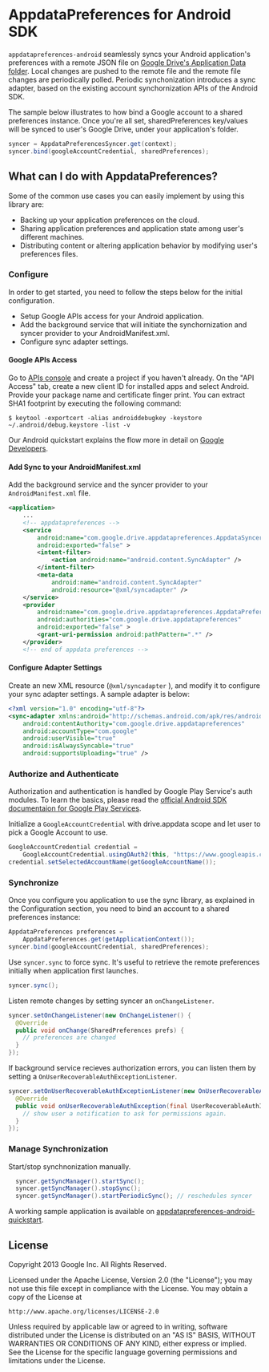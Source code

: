 # AppdataPreferences for Android SDK

`appdatapreferences-android` seamlessly syncs your Android application's preferences with a remote JSON file on [Google Drive's Application Data folder](https://developers.google.com/drive/appdata). Local changes are pushed to the remote file and the remote file changes are periodically polled. Periodic synchonization introduces a sync adapter, based on the existing account synchornization APIs of the Android SDK.

The sample below illustrates to how bind a Google account to a shared preferences instance. Once you're all set, sharedPreferences key/values will be synced to user's Google Drive, under your application's folder.

~~~~~ java
syncer = AppdataPreferencesSyncer.get(context);
syncer.bind(googleAccountCredential, sharedPreferences);
~~~~~

## What can I do with AppdataPreferences?

Some of the common use cases you can easily implement by using this library are:
* Backing up your application preferences on the cloud.
* Sharing application preferences and application state among user's different machines.
* Distributing content or altering application behavior by modifying user's preferences files.

### Configure

In order to get started, you need to follow the steps below for the initial configuration.
* Setup Google APIs access for your Android application.
* Add the background service that will initiate the synchornization and syncer provider to your AndroidManifest.xml.
* Configure sync adapter settings.

#### Google APIs Access
Go to [APIs console](https://code.google.com/apis/console) and create a project if you haven't already. On the "API Access" tab, create a new client ID for installed apps and select Android. Provide your package name and certificate finger print. You can extract SHA1 footprint by executing the following command:

    $ keytool -exportcert -alias androiddebugkey -keystore ~/.android/debug.keystore -list -v

Our Android quickstart explains the flow more in detail on  [Google Developers](https://developers.google.com/drive/quickstart-android).

#### Add Sync to your AndroidManifest.xml

Add the background service and the syncer provider to your `AndroidManifest.xml` file.

~~~~~ xml
<application>
    ...
    <!-- appdatapreferences -->
    <service
        android:name="com.google.drive.appdatapreferences.AppdataSyncerService"
        android:exported="false" >
        <intent-filter>
            <action android:name="android.content.SyncAdapter" />
        </intent-filter>
        <meta-data
            android:name="android.content.SyncAdapter"
            android:resource="@xml/syncadapter" />
    </service>
    <provider
        android:name="com.google.drive.appdatapreferences.AppdataPreferencesProvider"
        android:authorities="com.google.drive.appdatapreferences"
        android:exported="false" >
        <grant-uri-permission android:pathPattern=".*" />
    </provider>
    <!-- end of appdata preferences -->
~~~~~

#### Configure Adapter Settings
        
Create an new XML resource (`@xml/syncadapter` ), and modify it to configure your sync adapter settings. A sample adapter is below:

~~~~~ xml
<?xml version="1.0" encoding="utf-8"?>
<sync-adapter xmlns:android="http://schemas.android.com/apk/res/android"
    android:contentAuthority="com.google.drive.appdatapreferences" 
    android:accountType="com.google"
    android:userVisible="true"
    android:isAlwaysSyncable="true"
    android:supportsUploading="true" />
~~~~~

### Authorize and Authenticate
Authorization and authentication is handled by Google Play Service's auth modules. To learn the basics, please read the [official Android SDK documentaion for Google Play Services](http://developer.android.com/reference/com/google/android/gms/auth/GoogleAuthUtil.html).

Initialize a `GoogleAccountCredential` with drive.appdata scope and let user to pick a Google Account to use.

~~~~~ java
GoogleAccountCredential credential =
    GoogleAccountCredential.usingOAuth2(this, "https://www.googleapis.com/auth/drive.appdata");
credential.setSelectedAccountName(getGoogleAccountName());
~~~~~

### Synchronize

Once you configure you application to use the sync library, as explained in the Configuration section, you need to bind an account to a shared preferences instance:

~~~~~ java
AppdataPreferences preferences =
    AppdataPreferences.get(getApplicationContext());
syncer.bind(googleAccountCredential, sharedPreferences);
~~~~~

Use `syncer.sync` to force sync. It's useful to retrieve the remote preferences initially when application first launches.

~~~~~ java
syncer.sync();
~~~~~

Listen remote changes by setting syncer an `onChangeListener`.

~~~~~ java
syncer.setOnChangeListener(new OnChangeListener() {
  @Override
  public void onChange(SharedPreferences prefs) {
    // preferences are changed
  }
});
~~~~~

If background service recieves authorization errors, you can listen them by setting a `OnUserRecoverableAuthExceptionListener`.

~~~~~ java
syncer.setOnUserRecoverableAuthExceptionListener(new OnUserRecoverableAuthExceptionListener(){
  @Override
  public void onUserRecoverableAuthException(final UserRecoverableAuthIOException e) {
    // show user a notification to ask for permissions again.
  }
});
~~~~~

### Manage Synchronization

Start/stop synchnonization manually.

~~~~~ java
  syncer.getSyncManager().startSync();
  syncer.getSyncManager().stopSync();
  syncer.getSyncManager().startPeriodicSync(); // reschedules syncer
~~~~~

A working sample application is available on [appdatapreferences-android-quickstart](https://github.com/googledrive/appdatapreferences-android-quickstart).

## License

Copyright 2013 Google Inc. All Rights Reserved.

Licensed under the Apache License, Version 2.0 (the "License");
you may not use this file except in compliance with the License.
You may obtain a copy of the License at

    http://www.apache.org/licenses/LICENSE-2.0

Unless required by applicable law or agreed to in writing, software
distributed under the License is distributed on an "AS IS" BASIS,
WITHOUT WARRANTIES OR CONDITIONS OF ANY KIND, either express or implied.
See the License for the specific language governing permissions and
limitations under the License.

